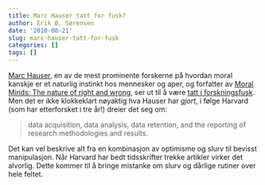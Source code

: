 ```yaml
---
title: Marc Hauser tatt for fusk?
author: Erik Ø. Sørensen
date: '2010-08-21'
slug: marc-hauser-tatt-for-fusk
categories: []
tags: []
---
```


[Marc Hauser](http://www.wjh.harvard.edu/~mnkylab/HauserBio.html), en av de mest prominente forskerne på hvordan moral kanskje er et naturlig instinkt hos mennesker og aper, og forfatter av [Moral Minds: The nature of right and wrong](http://www.amazon.com/Moral-Minds-Nature-Right-Wrong/dp/006078072X), ser ut til å være [tatt i forskningsfusk](http://www.nytimes.com/2010/08/21/education/21harvard.html). Men det er ikke klokkeklart nøyaktig hva Hauser har _gjort_, i følge Harvard (som har etterforsket i tre år!) dreier det seg om:  



> data acquisition, data analysis, data retention, 
> and the reporting of research methodologies and results.

Det kan vel beskrive alt fra en kombinasjon av optimisme og slurv til bevisst manipulasjon. Når Harvard har bedt tidsskrifter trekke artikler virker det alvorlig. Dette kommer til å bringe mistanke om slurv og dårlige rutiner over hele feltet.

